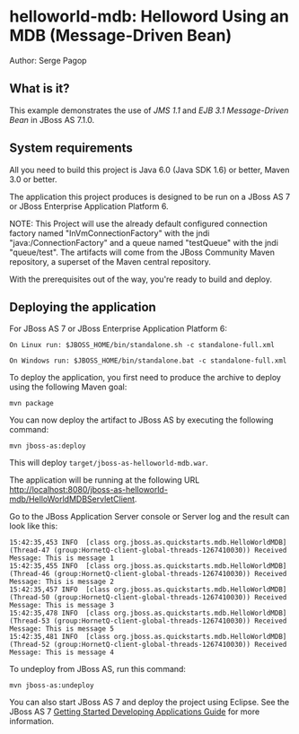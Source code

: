 helloworld-mdb: Helloword Using an MDB (Message-Driven Bean)
============================================================
Author: Serge Pagop

What is it?
-----------

This example demonstrates the use of *JMS 1.1* and *EJB 3.1 Message-Driven Bean* in JBoss AS 7.1.0.

System requirements
-------------------

All you need to build this project is Java 6.0 (Java SDK 1.6) or better, Maven
3.0 or better.

The application this project produces is designed to be run on a JBoss AS 7 or JBoss Enterprise Application Platform 6. 
 
NOTE:
This Project will use the already default configured connection factory named "InVmConnectionFactory" with the jndi "java:/ConnectionFactory" and a queue named "testQueue" with the jndi "queue/test".
The artifacts will come from the JBoss Community Maven repository, a superset of the Maven central repository.

With the prerequisites out of the way, you're ready to build and deploy.

Deploying the application
-------------------------

For JBoss AS 7 or JBoss Enterprise Application Platform 6:

    On Linux run: $JBOSS_HOME/bin/standalone.sh -c standalone-full.xml

    On Windows run: $JBOSS_HOME/bin/standalone.bat -c standalone-full.xml

To deploy the application, you first need to produce the archive to deploy using
the following Maven goal:

    mvn package

You can now deploy the artifact to JBoss AS by executing the following command:

    mvn jboss-as:deploy

This will deploy `target/jboss-as-helloworld-mdb.war`.
 
The application will be running at the following URL <http://localhost:8080/jboss-as-helloworld-mdb/HelloWorldMDBServletClient>.

Go to the JBoss Application Server console or Server log and the result can look like this:

    15:42:35,453 INFO  [class org.jboss.as.quickstarts.mdb.HelloWorldMDB] (Thread-47 (group:HornetQ-client-global-threads-1267410030)) Received Message: This is message 1
    15:42:35,455 INFO  [class org.jboss.as.quickstarts.mdb.HelloWorldMDB] (Thread-46 (group:HornetQ-client-global-threads-1267410030)) Received Message: This is message 2
    15:42:35,457 INFO  [class org.jboss.as.quickstarts.mdb.HelloWorldMDB] (Thread-50 (group:HornetQ-client-global-threads-1267410030)) Received Message: This is message 3
    15:42:35,478 INFO  [class org.jboss.as.quickstarts.mdb.HelloWorldMDB] (Thread-53 (group:HornetQ-client-global-threads-1267410030)) Received Message: This is message 5
    15:42:35,481 INFO  [class org.jboss.as.quickstarts.mdb.HelloWorldMDB] (Thread-52 (group:HornetQ-client-global-threads-1267410030)) Received Message: This is message 4


To undeploy from JBoss AS, run this command:

    mvn jboss-as:undeploy

You can also start JBoss AS 7 and deploy the project using Eclipse. See the JBoss AS 7
<a href="https://docs.jboss.org/author/display/AS71/Getting+Started+Developing+Applications+Guide" title="Getting Started Developing Applications Guide">Getting Started Developing Applications Guide</a> 
for more information.

